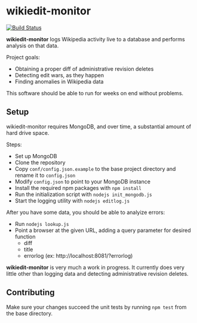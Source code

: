 # wikiedit-monitor

[![Build Status](https://travis-ci.org/leebradley/wikiedit-monitor.svg?branch=master)](https://travis-ci.org/leebradley/wikiedit-monitor)

**wikiedit-monitor** logs Wikipedia activity live to a database and performs analysis on that data.

Project goals:
* Obtaining a proper diff of administrative revision deletes
* Detecting edit wars, as they happen
* Finding anomalies in Wikipedia data

This software should be able to run for weeks on end without problems.

## Setup
wikiedit-monitor requires MongoDB, and over time, a substantial amount of hard drive space.

Steps:
* Set up MongoDB
* Clone the repository
* Copy `conf/config.json.example` to the base project directory and rename it to `config.json`
* Modify `config.json` to point to your MongoDB instance
* Install the required npm packages with `npm install`
* Run the initialization script with `nodejs init_mongodb.js`
* Start the logging utility with `nodejs editlog.js`

After you have some data, you should be able to analyize errors:
* Run `nodejs lookup.js`
* Point a browser at the given URL, adding a query parameter for desired function
  * diff
  * title
  * errorlog (ex: http://localhost:8081/?errorlog)

**wikiedit-monitor** is very much a work in progress. It currently does very little other than logging data and detecting administrative revision deletes.

## Contributing
Make sure your changes succeed the unit tests by running `npm test` from the base directory.
